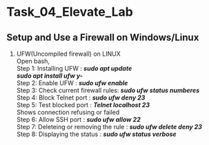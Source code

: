 # Task_04_Elevate_Lab
## Setup and Use a Firewall on Windows/Linux          
  1. UFW(Uncompiled firewall) on LINUX       
     Open bash,           
     Step 1: Installing UFW : ***sudo apt update***              
                              ***sudo apt install ufw y-***        
     Step 2: Enable UFW : ***sudo ufw enable***               
     Step 3: Check current firewall rules: ***sudo ufw status numberes***   
     Step 4: Block Telnet port : ***sudo ufw deny 23***    
     Step 5: Test blocked port : ***Telnet localhost 23***   
             Shows connection refusing or failed    
     Step 6: Allow SSH port : ***sudo ufw allow 22***    
     Step 7: Deleteing or removing the rule : ***sudo ufw delete deny 23***   
     Step 8: Displaying the status : ***sudo ufw status verbose***   

